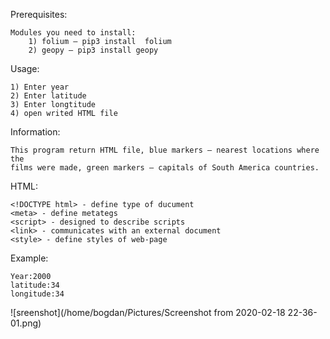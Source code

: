 Prerequisites:

	Modules you need to install: 
		1) folium – pip3 install  folium
		2) geopy – pip3 install geopy

Usage:

	1) Enter year
	2) Enter latitude
	3) Enter longtitude
	4) open writed HTML file

Information:

	This program return HTML file, blue markers – nearest locations where the 
	films were made, green markers – capitals of South America countries.
	
HTML:

	<!DOCTYPE html> - define type of ducument
	<meta> - define metategs
	<script> - designed to describe scripts
	<link> - communicates with an external document
	<style> - define styles of web-page

Example:

	Year:2000
	latitude:34
	longitude:34

![sreenshot](/home/bogdan/Pictures/Screenshot from 2020-02-18 22-36-01.png)

